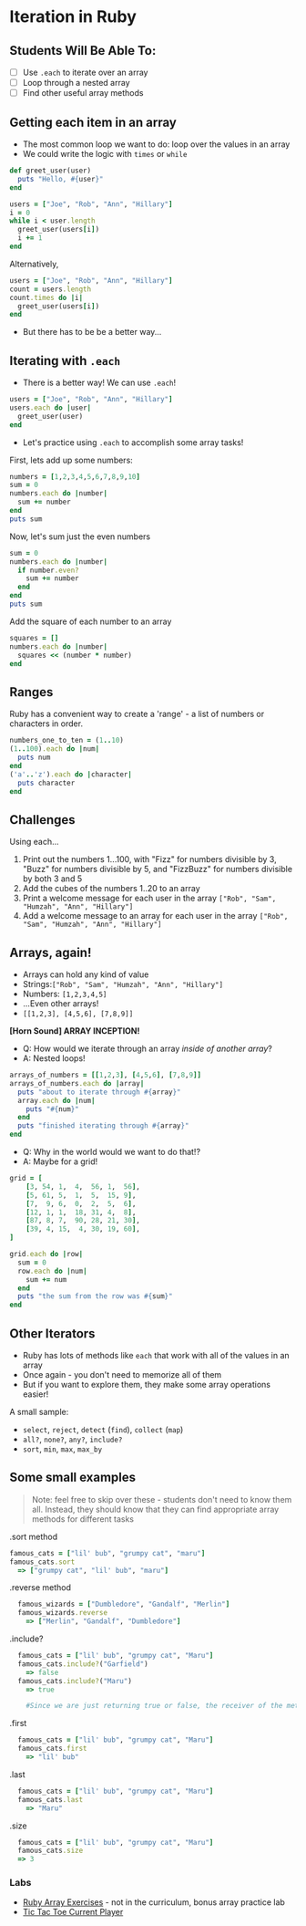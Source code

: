 # Iteration in Ruby

## Students Will Be Able To:

- [ ] Use `.each` to iterate over an array
- [ ] Loop through a nested array
- [ ] Find other useful array methods

## Getting each item in an array

- The most common loop we want to do: loop over the values in an array
- We could write the logic with `times` or `while`

```ruby
def greet_user(user)
  puts "Hello, #{user}"
end

users = ["Joe", "Rob", "Ann", "Hillary"]
i = 0
while i < user.length
  greet_user(users[i])
  i += 1
end
```

Alternatively,

```ruby
users = ["Joe", "Rob", "Ann", "Hillary"]
count = users.length
count.times do |i|
  greet_user(users[i])
end
```

- But there has to be be a better way...

## Iterating with `.each`

- There is a better way! We can use `.each`!

```ruby
users = ["Joe", "Rob", "Ann", "Hillary"]
users.each do |user|
  greet_user(user)
end
```

- Let's practice using `.each` to accomplish some array tasks!

First, lets add up some numbers:

```ruby
numbers = [1,2,3,4,5,6,7,8,9,10]
sum = 0
numbers.each do |number|
  sum += number
end
puts sum
```

Now, let's sum just the even numbers

```ruby
sum = 0
numbers.each do |number|
  if number.even?
    sum += number
  end
end
puts sum
```

Add the square of each number to an array

```ruby
squares = []
numbers.each do |number|
  squares << (number * number)
end
```

## Ranges

Ruby has a convenient way to create a 'range' - a list of numbers or characters in order.

```ruby
numbers_one_to_ten = (1..10)
(1..100).each do |num|
  puts num
end
('a'..'z').each do |character|
  puts character
end
```

## Challenges

Using each...

1. Print out the numbers 1...100, with "Fizz" for numbers divisible by 3, "Buzz" for numbers divisible by 5, and "FizzBuzz" for numbers divisible by both 3 and 5
2. Add the cubes of the numbers 1..20 to an array
3. Print a welcome message for each user in the array `["Rob", "Sam", "Humzah", "Ann", "Hillary"]`
4. Add a welcome message to an array for each user in the array `["Rob", "Sam", "Humzah", "Ann", "Hillary"]`

## Arrays, again!
- Arrays can hold any kind of value
- Strings:`["Rob", "Sam", "Humzah", "Ann", "Hillary"]` 
- Numbers: `[1,2,3,4,5]`
- ...Even other arrays!
- `[[1,2,3], [4,5,6], [7,8,9]]`

**[Horn Sound] ARRAY INCEPTION!**

- Q: How would we iterate through an array _inside of another array_?
- A: Nested loops!

```ruby
arrays_of_numbers = [[1,2,3], [4,5,6], [7,8,9]]
arrays_of_numbers.each do |array|
  puts "about to iterate through #{array}"
  array.each do |num|
    puts "#{num}"
  end
  puts "finished iterating through #{array}"
end
```

- Q: Why in the world would we want to do that!?
- A: Maybe for a grid!

```ruby
grid = [
    [3, 54, 1,  4,  56, 1,  56],
    [5, 61, 5,  1,  5,  15, 9],
    [7,  9, 6,  0,  2,  5,  6], 
    [12, 1, 1,  18, 31, 4,  8], 
    [87, 8, 7,  90, 28, 21, 30], 
    [39, 4, 15,  4, 30, 19, 60], 
]

grid.each do |row|
  sum = 0
  row.each do |num|
    sum += num
  end
  puts "the sum from the row was #{sum}"
end
```

## Other Iterators
- Ruby has lots of methods like `each` that work with all of the values in an array
- Once again - you don't need to memorize all of them
- But if you want to explore them, they make some array operations easier!

A small sample:

- `select`, `reject`, `detect` (`find`), `collect` (`map`)
- `all?`, `none?`, `any?`, `include?`
- `sort`, `min`, `max`, `max_by`

## Some small examples

> Note: feel free to skip over these - students don't need to know them all. Instead, they should know that they can find appropriate array methods for different tasks

.sort method

```ruby
famous_cats = ["lil' bub", "grumpy cat", "maru"]
famous_cats.sort
  => ["grumpy cat", "lil' bub", "maru"]
```

.reverse method

```ruby
  famous_wizards = ["Dumbledore", "Gandalf", "Merlin"]
  famous_wizards.reverse
    => ["Merlin", "Gandalf", "Dumbledore"]
```

 .include?
```ruby
  famous_cats = ["lil' bub", "grumpy cat", "Maru"]
  famous_cats.include?("Garfield")
    => false
  famous_cats.include?("Maru")
    => true

    #Since we are just returning true or false, the receiver of the method, famous_cats, remains unchanged.
```

.first
```ruby
  famous_cats = ["lil' bub", "grumpy cat", "Maru"]
  famous_cats.first
    => "lil' bub"
```

.last
```ruby
  famous_cats = ["lil' bub", "grumpy cat", "Maru"]
  famous_cats.last
    => "Maru"
```

.size

```ruby
  famous_cats = ["lil' bub", "grumpy cat", "Maru"]
  famous_cats.size
  => 3
```

### Labs
- [Ruby Array Exercises](https://github.com/learn-co-curriculum/ruby-array-exercises) - not in the curriculum, bonus array practice lab
- [Tic Tac Toe Current Player](https://learn.co/tracks/full-stack-web-development-v6/intro-to-ruby-development/iteration/tic-tac-toe-current-player)